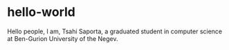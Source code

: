# hello-world

Hello people,
I am, Tsahi Saporta, a graduated student in computer science at Ben-Gurion University of the Negev.
